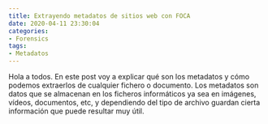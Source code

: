 ```yaml
---
title: Extrayendo metadatos de sitios web con FOCA
date: 2020-04-11 23:30:04
categories:
- Forensics
tags:
- Metadatos
---
```


Hola a todos. En este post voy a explicar qué son los metadatos y cómo podemos extraerlos de cualquier fichero o documento. Los metadatos son datos que se almacenan en los ficheros informáticos ya sea en imágenes, vídeos, documentos, etc, y dependiendo del tipo de archivo guardan cierta información que puede resultar muy útil.
